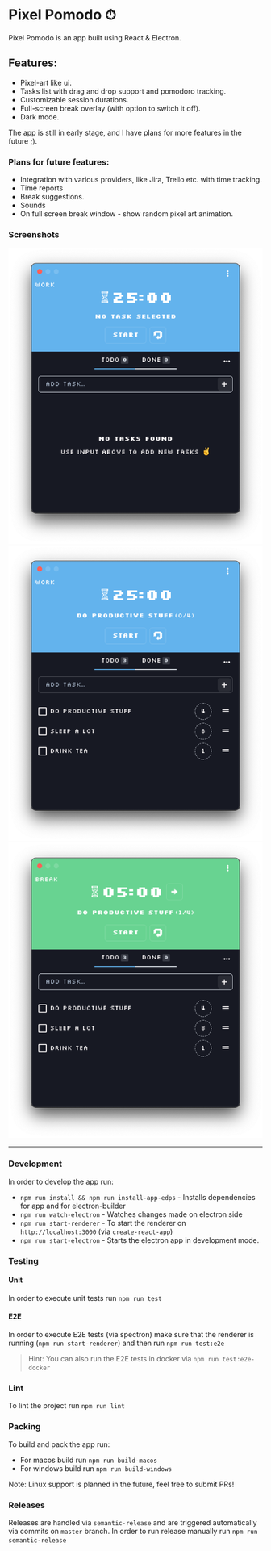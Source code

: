 # Pixel Pomodo ⏱

Pixel Pomodo is an app built using React & Electron.

## Features:

* Pixel-art like ui.
* Tasks list with drag and drop support and pomodoro tracking.
* Customizable session durations.
* Full-screen break overlay (with option to switch it off).
* Dark mode.

The app is still in early stage, and I have plans for more features in the future ;).

### Plans for future features:

* Integration with various providers, like Jira, Trello etc. with time tracking.
* Time reports
* Break suggestions.
* Sounds
* On full screen break window - show random pixel art animation.

### Screenshots

![](readmeAssets/1.png)
![](readmeAssets/2.png)
![](readmeAssets/3.png)

<hr>

### Development

In order to develop the app run:

* `npm run install && npm run install-app-edps` - Installs dependencies for app and for electron-builder
* `npm run watch-electron` - Watches changes made on electron side
* `npm run start-renderer` - To start the renderer on `http://localhost:3000` (via `create-react-app`)
* `npm run start-electron` - Starts the electron app in development mode.

### Testing

#### Unit

In order to execute unit tests run `npm run test`

#### E2E

In order to execute E2E tests (via spectron) make sure that the renderer is running (`npm run start-renderer`) and then run `npm run test:e2e`

> Hint: You can also run the E2E tests in docker via `npm run test:e2e-docker` 


### Lint

To lint the project run `npm run lint`

### Packing

To build and pack the app run:

* For macos build run `npm run build-macos`
* For windows build run `npm run build-windows`

Note: Linux support is planned in the future, feel free to submit PRs!

### Releases

Releases are handled via `semantic-release` and are triggered automatically via commits on `master` branch. In order to run release manually run `npm run semantic-release`


